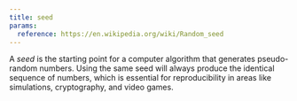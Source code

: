 ```yaml
---
title: seed
params:
  reference: https://en.wikipedia.org/wiki/Random_seed
---
```


A _seed_ is the starting point for a computer algorithm that generates pseudo-random numbers. Using the same seed will always produce the identical sequence of numbers, which is essential for reproducibility in areas like simulations, cryptography, and video games.
